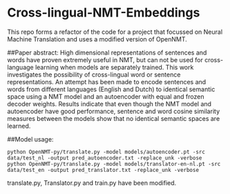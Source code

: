 # Cross-lingual-NMT-Embeddings
This repo forms a refactor of the code for a project that focussed on Neural Machine Translation 
and uses a modified version of OpenNMT.

##Paper abstract:
High dimensional representations of sentences and words have proven extremely useful in NMT, but can not be used for cross-language learning when models are separately trained. This work investigates the possibility of cross-lingual word or sentence representations. An attempt has been made to encode sentences and words from different languages (English and Dutch) to identical semantic space using a NMT model and an autoencoder with equal and frozen decoder weights. Results indicate that even though the NMT model and autoencoder have good performance, sentence and word cosine similarity measures between the models show that no identical semantic spaces are learned.

##Model usage:

    python OpenNMT-py/translate.py -model models/autoencoder.pt -src data/test_nl -output pred_autoencoder.txt -replace_unk -verbose
    python OpenNMT-py/translate.py -model models/translator-en-nl.pt -src data/test_en -output pred_translator.txt -replace_unk -verbose
    
translate.py, Translator.py and train.py have been modified.

